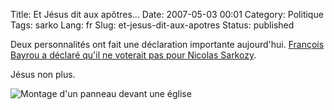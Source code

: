 Title: Et Jésus dit aux apôtres...
Date: 2007-05-03 00:01
Category: Politique
Tags: sarko
Lang: fr
Slug: et-jesus-dit-aux-apotres
Status: published

Deux personnalités ont fait une déclaration importante aujourd'hui. [François
Bayrou a déclaré qu'il ne voterait pas pour Nicolas
Sarkozy](http://www.lemonde.fr/web/depeches/0,14-0,39-30751335@7-40,0.html).

Jésus non plus.

![Montage d'un panneau devant une église]({static}/media/vrac/churchsign.jpg)
